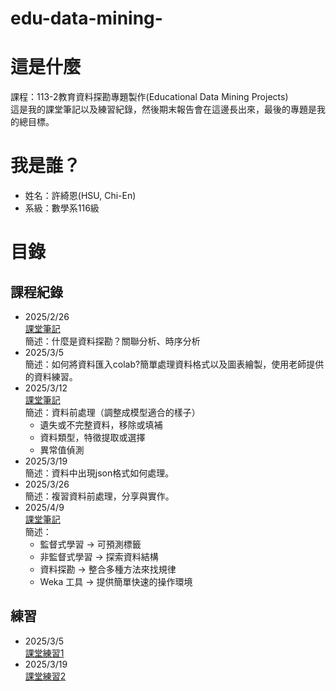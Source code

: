# edu-data-mining-
# 這是什麼
課程：113-2教育資料探勘專題製作(Educational Data Mining Projects)  
這是我的課堂筆記以及練習紀錄，然後期末報告會在這邊長出來，最後的專題是我的總目標。
# 我是誰？
- 姓名：許綺恩(HSU, Chi-En)
- 系級：數學系116級
# 目錄
## 課程紀錄
- 2025/2/26  
  [課堂筆記](筆記/2025-2-26課堂筆記.md)  
  簡述：什麼是資料探勘？關聯分析、時序分析
- 2025/3/5  
  簡述：如何將資料匯入colab?簡單處理資料格式以及圖表繪製，使用老師提供的資料練習。
- 2025/3/12  
  [課堂筆記](筆記/2025-3-12課堂筆記.md)  
  簡述：資料前處理（調整成模型適合的樣子）
  - 遺失或不完整資料，移除或填補
  - 資料類型，特徵提取或選擇
  - 異常值偵測
- 2025/3/19  
  簡述：資料中出現json格式如何處理。
- 2025/3/26  
  簡述：複習資料前處理，分享與實作。
- 2025/4/9  
  [課堂筆記](筆記/2025-4-9課堂筆記.md)  
  簡述：
  - 監督式學習 → 可預測標籤
  - 非監督式學習 → 探索資料結構
  - 資料探勘 → 整合多種方法來找規律
  - Weka 工具 → 提供簡單快速的操作環境
## 練習
- 2025/3/5  
  [課堂練習1](練習/week3-課堂練習1.ipynb)
- 2025/3/19  
  [課堂練習2](練習/week5_課堂練習2.ipynb)
